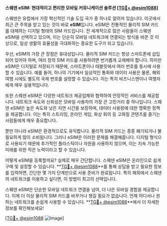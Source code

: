 **스웨덴 eSIM: 현대적이고 편리한 모바일 커뮤니케이션 솔루션 [[TG💪+ @esim1088](https://t.me/s/esim1088)]**

스웨덴은 유럽에서 가장 혁신적인 기술 도입 국가 중 하나로 알려져 있습니다. 이곳에서 최근 큰 주목을 받고 있는 것이 바로 **eSIM**입니다. eSIM은 전통적인 물리적 SIM 카드를 대체하는 디지털 형태의 SIM 카드입니다. 전 세계적으로 많은 사람들이 스웨덴 eSIM을 선택하고 있으며, 이는 단순히 모바일 네트워크에 연결되는 방식을 바꾼 것 이상으로, 일상 생활의 효율성을 극대화하는 중요한 도구가 되고 있습니다.

우선, eSIM의 가장 큰 장점은 휴대성입니다. 물리적 SIM 카드는 항상 스마트폰에 삽입되어 있어야 하며, 여러 장의 SIM 카드를 사용하려면 번거롭게 교체해야 합니다. 하지만 eSIM은 디지털로 저장되기 때문에, 스마트폰이나 태블릿에서 여러 번호를 동시에 사용할 수 있습니다. 예를 들어, 하나의 기기에서 일상적인 통화와 데이터 사용은 물론, 해외 여행 시에도 별도의 국제 번호를 설정할 수 있습니다. 이는 특히 비즈니스맨이나 여행자에게 매우 실용적입니다.

또한 스웨덴 eSIM은 다양한 네트워크 제공업체와 협력하여 안정적인 서비스를 제공합니다. 네트워크 속도와 신뢰성은 모바일 사용자의 가장 큰 고민거리 중 하나입니다. 스웨덴 eSIM은 높은 속도와 낮은 지연 시간을 보장하며, 데이터 사용량에 대한 명확한 정책을 제공합니다. 이는 특히 스트리밍, 온라인 게임, 화상 회의 등 고화질 콘텐츠를 즐기는 사람들에게 매우 중요합니다.

뿐만 아니라 eSIM은 환경적으로도 유익합니다. 물리적 SIM 카드는 종종 폐기되거나 불필요하게 많이 소비됩니다. 그러나 eSIM은 이러한 문제를 해결해줍니다. 디지털 형식으로 사용되기 때문에 추가적인 플라스틱이나 자원을 사용하지 않으며, 이는 지속 가능한 미래를 위한 작은 노력이라고 할 수 있습니다.

어떻게 eSIM을 등록할까요? 실제로 매우 간단합니다. 스웨덴 eSIM은 온라인으로 쉽게 구매 및 설정할 수 있습니다. **[TG💪+ @esim1088](https://t.me/s/esim1088)**를 통해 상담을 받고 필요한 정보를 입력하면, 간단한 몇 가지 단계만으로 사용 준비가 완료됩니다. 특히 해외에서 스웨덴의 네트워크를 이용하고 싶다면, 이 방법이 최고의 선택입니다.

스웨덴 eSIM은 단순한 모바일 네트워크 연결을 넘어, 더 나은 모바일 경험을 제공합니다. 이제 더 이상 물리적 SIM 카드를 바꾸거나 챙길 필요가 없습니다. 언제 어디서나 원하는 네트워크를 손쉽게 사용할 수 있습니다. **[TG💪+ @esim1088](https://t.me/s/esim1088)**에서 더 자세한 정보를 확인해보세요!

[[TG💪+ @esim1088](https://t.me/s/esim1088) ![Image](https://i.postimg.cc/Y0z9fWf4/image.png)]